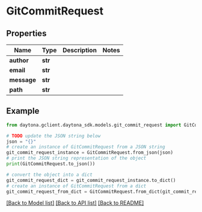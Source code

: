 # GitCommitRequest


## Properties

Name | Type | Description | Notes
------------ | ------------- | ------------- | -------------
**author** | **str** |  | 
**email** | **str** |  | 
**message** | **str** |  | 
**path** | **str** |  | 

## Example

```python
from daytona.gclient.daytona_sdk.models.git_commit_request import GitCommitRequest

# TODO update the JSON string below
json = "{}"
# create an instance of GitCommitRequest from a JSON string
git_commit_request_instance = GitCommitRequest.from_json(json)
# print the JSON string representation of the object
print(GitCommitRequest.to_json())

# convert the object into a dict
git_commit_request_dict = git_commit_request_instance.to_dict()
# create an instance of GitCommitRequest from a dict
git_commit_request_from_dict = GitCommitRequest.from_dict(git_commit_request_dict)
```
[[Back to Model list]](../README.md#documentation-for-models) [[Back to API list]](../README.md#documentation-for-api-endpoints) [[Back to README]](../README.md)


